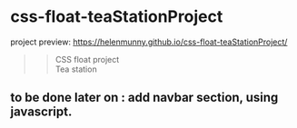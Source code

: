 # css-float-teaStationProject

project preview: https://helenmunny.github.io/css-float-teaStationProject/  <br>

>> CSS float project <br>
>> Tea station

## to be done later on : add navbar section, using javascript.

